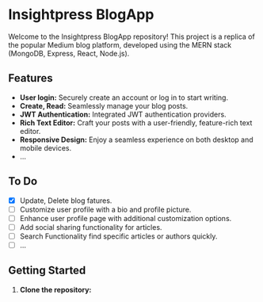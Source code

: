 # Insightpress BlogApp

Welcome to the Insightpress BlogApp repository! This project is a replica of the popular Medium blog platform, developed using the MERN stack (MongoDB, Express, React, Node.js).

## Features

- **User login:** Securely create an account or log in to start writing.
- **Create, Read:** Seamlessly manage your blog posts.
- **JWT Authentication:** Integrated JWT authentication providers.
- **Rich Text Editor:** Craft your posts with a user-friendly, feature-rich text editor.
- **Responsive Design:** Enjoy a seamless experience on both desktop and mobile devices.
- ...

## To Do

- [x] Update, Delete blog fatures.
- [ ] Customize user profile with a bio and profile picture.
- [ ] Enhance user profile page with additional customization options.
- [ ] Add social sharing functionality for articles.
- [ ] Search Functionality find specific articles or authors quickly.
- [ ] ...

## Getting Started

1. **Clone the repository:**
